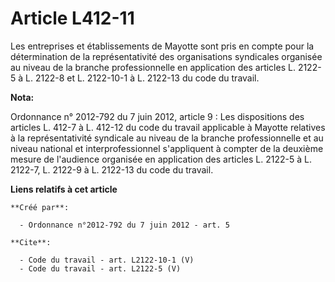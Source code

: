 # Article L412-11

Les entreprises et établissements de Mayotte sont pris en compte pour la détermination de la représentativité des
organisations syndicales organisée au niveau de la branche professionnelle en application des articles L. 2122-5 à L. 2122-8
et L. 2122-10-1 à L. 2122-13 du code du travail.

**Nota:**

Ordonnance n° 2012-792 du 7 juin 2012, article 9 : Les dispositions des articles L. 412-7 à L. 412-12 du code du travail
applicable à Mayotte relatives à la représentativité syndicale au niveau de la branche professionnelle et au niveau national
et interprofessionnel s'appliquent à compter de la deuxième mesure de l'audience organisée en application des articles L.
2122-5 à L. 2122-7, L. 2122-9 à L. 2122-13 du code du travail.

**Liens relatifs à cet article**

	**Créé par**:

	  - Ordonnance n°2012-792 du 7 juin 2012 - art. 5

	**Cite**:

	  - Code du travail - art. L2122-10-1 (V)
	  - Code du travail - art. L2122-5 (V)
